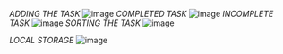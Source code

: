 *ADDING THE TASK*
![image](https://github.com/AnuragSingh24/Todo-App-React/assets/145691945/95b90b0c-0971-48bd-94c1-5abf71277db8)
*COMPLETED TASK*
![image](https://github.com/AnuragSingh24/Todo-App-React/assets/145691945/a90c8342-8cbf-493f-85f7-039e0f20d285)
*INCOMPLETE TASK*
![image](https://github.com/AnuragSingh24/Todo-App-React/assets/145691945/fe7c2340-a2a4-4cca-a4f8-1ec13dc09844)
*SORTING THE TASK*
![image](https://github.com/AnuragSingh24/Todo-App-React/assets/145691945/54a14924-be55-4c6e-ad3e-95fb84a0acd7)

*LOCAL STORAGE*
![image](https://github.com/AnuragSingh24/Todo-App-React/assets/145691945/1ca96a3c-bcd3-40ef-9016-270865dfc760)
